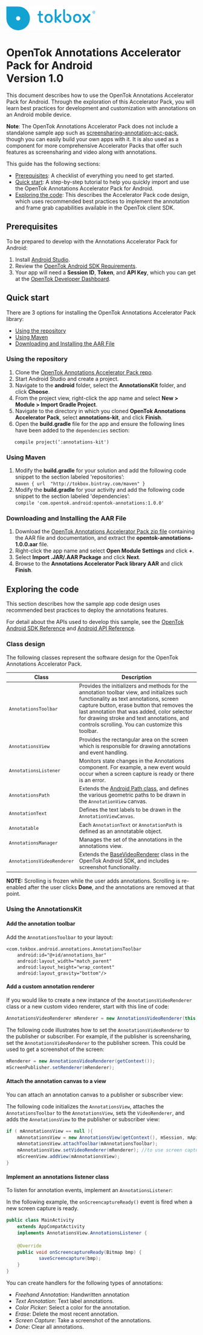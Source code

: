 ![logo](../tokbox-logo.png)

# OpenTok Annotations Accelerator Pack for Android<br/>Version 1.0

This document describes how to use the OpenTok Annotations Accelerator Pack for Android. Through the exploration of this Accelerator Pack, you will learn best practices for development and customization with annotations on an Android mobile device.

**Note**: The OpenTok Annotations Accelerator Pack does not include a standalone sample app such as [screensharing-annotation-acc-pack](https://github.com/opentok/screensharing-annotation-acc-pack), though you can easily build your own apps with it. It is also used as a component for more comprehensive Accelerator Packs that offer such features as screensharing and video along with annotations. 

This guide has the following sections:

* [Prerequisites](#prerequisites): A checklist of everything you need to get started.
* [Quick start](#quick-start): A step-by-step tutorial to help you quickly import and use the OpenTok Annotations Accelerator Pack for Android.
* [Exploring the code](#exploring-the-code): This describes the Accelerator Pack code design, which uses recommended best practices to implement the annotation and frame grab capabilities available in the OpenTok client SDK. 


## Prerequisites

To be prepared to develop with the Annotations Accelerator Pack for Android:

1. Install [Android Studio](http://developer.android.com/intl/es/sdk/index.html).
2. Review the [OpenTok Android SDK Requirements](https://tokbox.com/developer/sdks/android/#developerandclientrequirements).
3. Your app will need a **Session ID**, **Token**, and **API Key**, which you can get at the [OpenTok Developer Dashboard](https://dashboard.tokbox.com/).


## Quick start

There are 3 options for installing the OpenTok Annotations Accelerator Pack library:

  - [Using the repository](#using-the-repository)
  - [Using Maven](#using-maven)
  - [Downloading and Installing the AAR File](#downloading-and-installing-the-aar-file)


### Using the repository

1. Clone the [OpenTok Annotations Accelerator Pack repo](https://github.com/opentok/annotation-acc-pack).
2. Start Android Studio and create a project. 
3. Navigate to the **android** folder, select the **AnnotationsKit** folder, and click **Choose**.
4. From the project view, right-click the app name and select **New > Module > Import Gradle Project**.
5. Navigate to the directory in which you cloned **OpenTok Annotations Accelerator Pack**, select **annotations-kit**, and click **Finish**.
6. Open the **build.gradle** file for the app and ensure the following lines have been added to the `dependencies` section:
```
   compile project(‘:annotations-kit')
```

### Using Maven

<ol>

<li>Modify the <b>build.gradle</b> for your solution and add the following code snippet to the section labeled 'repositories’:

<code>
maven { url  "http://tokbox.bintray.com/maven" }
</code>

</li>

<li>Modify the <b>build.gradle</b> for your activity and add the following code snippet to the section labeled 'dependencies’: 


<code>
compile 'com.opentok.android:opentok-annotations:1.0.0'
</code>

</li>

</ol>



### Downloading and Installing the AAR File

1.  Download the [OpenTok Annotations Accelerator Pack zip file](https://s3.amazonaws.com/artifact.tokbox.com/solution/rel/annotations/android/opentok-annotations-1.0.0.zip) containing the AAR file and documentation, and extract the **opentok-annotations-1.0.0.aar** file.
2.  Right-click the app name and select **Open Module Settings** and click **+**.
3.  Select **Import .JAR/.AAR Package** and click **Next**.
4.  Browse to the **Annotations Accelerator Pack library AAR** and click **Finish**.


## Exploring the code

This section describes how the sample app code design uses recommended best practices to deploy the annotations features. 

For detail about the APIs used to develop this sample, see the [OpenTok Android SDK Reference](https://tokbox.com/developer/sdks/android/reference/) and [Android API Reference](http://developer.android.com/reference/packages.html).

### Class design

The following classes represent the software design for the OpenTok Annotations Accelerator Pack.

| Class        | Description  |
| ------------- | ------------- |
| `AnnotationsToolbar`   | Provides the initializers and methods for the annotation toolbar view, and initializes such functionality as text annotations, screen capture button, erase button that removes the last annotation that was added, color selector for drawing stroke and text annotations, and controls scrolling. You can customize this toolbar. |
| `AnnotationsView`   | Provides the rectangular area on the screen which is responsible for drawing annotations and event handling. |
| `AnnotationsListener`   | Monitors state changes in the Annotations component. For example, a new event would occur when a screen capture is ready or there is an error. |
| `AnnotationsPath`   | Extends the [Android Path class](https://developer.android.com/reference/android/graphics/Path.html), and defines the various geometric paths to be drawn in the `AnnotationView` canvas. |
| `AnnotationText`   | Defines the text labels to be drawn in the `AnnotationViewCanvas`. |
| `Annotatable`   | Each `AnnotationText` or `AnnotationPath` is defined as an annotatable object. |
| `AnnotationsManager`   | Manages the set of the annotations in the annotations view. |
| `AnnotationsVideoRenderer`   | Extends the [BaseVideoRenderer](https://tokbox.com/developer/sdks/android/reference/com/opentok/android/BaseVideoRenderer.html) class in the OpenTok Android SDK, and includes screenshot functionality. |

**NOTE:** Scrolling is frozen while the user adds annotations. Scrolling is re-enabled after the user clicks **Done**, and the annotations are removed at that point. 


### Using the AnnotationsKit


#### Add the annotation toolbar

Add the `AnnotationsToolbar` to your layout:</p>

```
<com.tokbox.android.annotations.AnnotationsToolbar
    android:id="@+id/annotations_bar"
    android:layout_width="match_parent"
    android:layout_height="wrap_content"
    android:layout_gravity="bottom"/>
```


#### Add a custom annotation renderer

If you would like to create a new instance of the `AnnotationsVideoRenderer` class or a new custom video renderer, start with this line of code:

```java
AnnotationsVideoRenderer mRenderer = new AnnotationsVideoRenderer(this);
```


The following code illustrates how to set the `AnnotationsVideoRenderer` to the publisher or subscriber. For example, if the publisher is screensharing, set the `AnnotationsVideoRenderer` to the publisher screen. This could be used to get a screenshot of the screen:

```java
mRenderer = new AnnotationsVideoRenderer(getContext());
mScreenPublisher.setRenderer(mRenderer);
```

#### Attach the annotation canvas to a view

You can attach an annotation canvas to a publisher or subscriber view:

The following code initializes the `AnnotationsView`, attaches the `AnnotationsToolbar` to the `AnnotationsView`, sets the `VideoRenderer`, and adds the `AnnotationsView` to the publisher or subscriber view:


```java
if ( mAnnotationsView == null ){
    mAnnotationsView = new AnnotationsView(getContext(), mSession, mApiKey)
    mAnnotationsView.attachToolbar(mAnnotationsToolbar);
    mAnnotationsView.setVideoRenderer(mRenderer); //to use screen capture
    mScreenView.addView(mAnnotationsView);
}
```

#### Implement an annotations listener class

To listen for annotation events, implement an `AnnotationsListener`:

In the following example, the `onScreencaptureReady()` event is fired when a new screen capture is ready. 

```java
public class MainActivity 
    extends AppCompatActivity 
    implements AnnotationsView.AnnotationsListener {

	@Override
	public void onScreencaptureReady(Bitmap bmp) {
    		saveScreencapture(bmp);
	}
}
```


You can create handlers for the following types of annotations:
  - _Freehand Annotation_: Handwritten annotation 
  - _Text Annotation_: Text label annotations.
  - _Color Picker_: Select a color for the annotation.
  - _Erase_: Delete the most recent annotation.
  - _Screen Capture_: Take a screenshot of the annotations.
  - _Done_: Clear all annotations.
